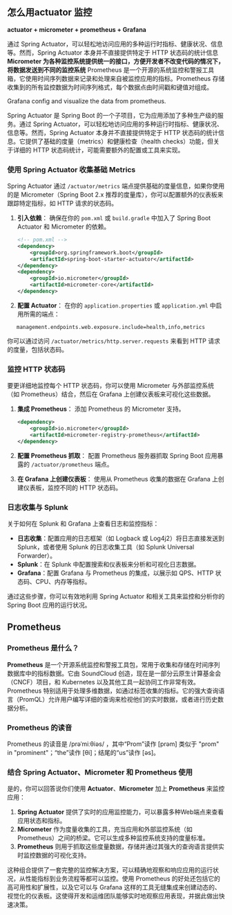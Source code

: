 
## 怎么用actuator 监控
**actuator + micrometer + prometheus + Grafana** 

通过 Spring Actuator，可以轻松地访问应用的多种运行时指标、健康状况、信息等。然而，Spring Actuator 本身并不直接提供特定于 HTTP 状态码的统计信息
**Micrometer 为各种监控系统提供统一的接口，方便开发者不改变代码的情况下，将数据发送到不同的监控系统**
Prometheus 是一个开源的系统监控和警报工具箱，它使用时间序列数据来记录和处理来自被监控应用的指标。Prometheus 存储收集到的所有监控数据为时间序列格式，每个数据点由时间戳和键值对组成。

Grafana config and visualize the data from prometheus.




Spring Actuator 是 Spring Boot 的一个子项目，它为应用添加了多种生产级的服务。通过 Spring Actuator，可以轻松地访问应用的多种运行时指标、健康状况、信息等。然而，Spring Actuator 本身并不直接提供特定于 HTTP 状态码的统计信息。它提供了基础的度量（metrics）和健康检查（health checks）功能，但关于详细的 HTTP 状态码统计，可能需要额外的配置或工具来实现。

### 使用 Spring Actuator 收集基础 Metrics
Spring Actuator 通过 `/actuator/metrics` 端点提供基础的度量信息，如果你使用的是 Micrometer（Spring Boot 2.x 推荐的度量库），你可以配置额外的仪表板来跟踪特定指标，如 HTTP 请求的状态码。

1. **引入依赖**：
   确保在你的 `pom.xml` 或 `build.gradle` 中加入了 Spring Boot Actuator 和 Micrometer 的依赖。

   ```xml
   <!-- pom.xml -->
   <dependency>
       <groupId>org.springframework.boot</groupId>
       <artifactId>spring-boot-starter-actuator</artifactId>
   </dependency>
   <dependency>
       <groupId>io.micrometer</groupId>
       <artifactId>micrometer-core</artifactId>
   </dependency>
   ```

2. **配置 Actuator**：
   在你的 `application.properties` 或 `application.yml` 中启用所需的端点：

```properties
   management.endpoints.web.exposure.include=health,info,metrics
```

   你可以通过访问 `/actuator/metrics/http.server.requests` 来看到 HTTP 请求的度量，包括状态码。

### 监控 HTTP 状态码
要更详细地监控每个 HTTP 状态码，你可以使用 Micrometer 与外部监控系统（如 Prometheus）结合，然后在 Grafana 上创建仪表板来可视化这些数据。

1. **集成 Prometheus**：
   添加 Prometheus 的 Micrometer 支持。

   ```xml
   <dependency>
       <groupId>io.micrometer</groupId>
       <artifactId>micrometer-registry-prometheus</artifactId>
   </dependency>
   ```

2. **配置 Prometheus 抓取**：
   配置 Prometheus 服务器抓取 Spring Boot 应用暴露的 `/actuator/prometheus` 端点。

3. **在 Grafana 上创建仪表板**：
   使用从 Prometheus 收集的数据在 Grafana 上创建仪表板，监控不同的 HTTP 状态码。

### 日志收集与 Splunk
关于如何在 Splunk 和 Grafana 上查看日志和监控指标：
- **日志收集**：配置应用的日志框架（如 Logback 或 Log4j2）将日志直接发送到 Splunk，或者使用 Splunk 的日志收集工具（如 Splunk Universal Forwarder）。
- **Splunk**：在 Splunk 中配置搜索和仪表板来分析和可视化日志数据。
- **Grafana**：配置 Grafana 与 Prometheus 的集成，以展示如 QPS、HTTP 状态码、CPU、内存等指标。

通过这些步骤，你可以有效地利用 Spring Actuator 和相关工具来监控和分析你的 Spring Boot 应用的运行状况。


## Prometheus
### Prometheus 是什么？
**Prometheus** 是一个开源系统监控和警报工具包，常用于收集和存储在时间序列数据库中的指标数据。它由 SoundCloud 创造，现在是一部分云原生计算基金会（CNCF）项目，和 Kubernetes 以及其他工具一起协同工作非常有效。Prometheus 特别适用于处理多维数据，如通过标签收集的指标。它的强大查询语言（PromQL）允许用户编写详细的查询来检视他们的实时数据，或者进行历史数据分析。

### Prometheus 的读音
Prometheus 的读音是 /prəˈmiːθiəs/ ，其中“Prom”读作 [prəm] 类似于 "prom" in "prominent"；“the”读作 [θi]；结尾的“us”读作 [əs]。

### 结合 Spring Actuator、Micrometer 和 Prometheus 使用
是的，你可以回答说你们使用 **Actuator**、**Micrometer** 加上 **Prometheus** 来监控应用：

1. **Spring Actuator** 提供了实时的应用监控能力，可以暴露多种Web端点来查看应用状态和指标。
2. **Micrometer** 作为度量收集的工具，充当应用和外部监控系统（如 Prometheus）之间的桥梁。它可以生成多种监控系统支持的度量标准。
3. **Prometheus** 则用于抓取这些度量数据，存储并通过其强大的查询语言提供实时监控数据的可视化支持。

这种组合提供了一套完整的监控解决方案，可以精确地观察和响应应用的运行状况，从性能指标到业务流程等都可以监控。使用 Prometheus 的好处还包括它的高可用性和扩展性，以及它可以与 Grafana 这样的工具无缝集成来创建动态的、视觉化的仪表板。这使得开发和运维团队能够实时地观察应用表现，并据此做出快速决策。